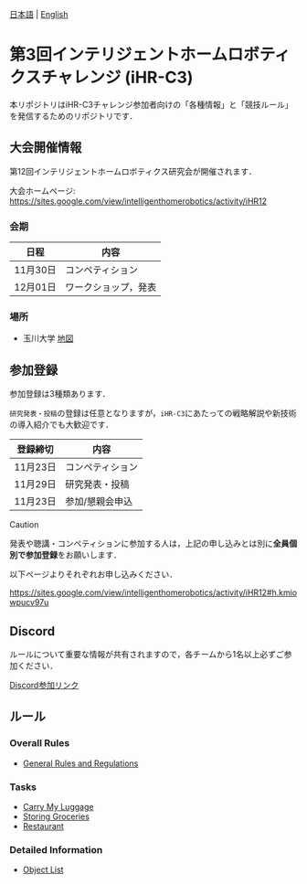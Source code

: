 [日本語](README.md) | [English](README_en.md)

# 第3回インテリジェントホームロボティクスチャレンジ (iHR-C3)

本リポジトリはiHR-C3チャレンジ参加者向けの「各種情報」と「競技ルール」を発信するためのリポジトリです．


## 大会開催情報

第12回インテリジェントホームロボティクス研究会が開催されます．

大会ホームページ: https://sites.google.com/view/intelligenthomerobotics/activity/iHR12 

### 会期

| 日程 | 内容 |
|---|---|
| 11月30日 | コンペティション |
| 12月01日 | ワークショップ，発表 |

### 場所

* 玉川大学 [地図](https://maps.app.goo.gl/GFWpf5UczVD4ue2N8)


## 参加登録

参加登録は3種類あります．

`研究発表・投稿`の登録は任意となりますが，`iHR-C3`にあたっての戦略解説や新技術の導入紹介でも大歓迎です．

| 登録締切 | 内容 |
| --- | --- |
| 11月23日 | コンペティション |
| 11月29日 | 研究発表・投稿 |
| 11月23日 | 参加/懇親会申込 |

> [!Caution]
> 発表や聴講・コンペティションに参加する人は，上記の申し込みとは別に**全員個別で参加登録**をお願いします．

以下ページよりそれぞれお申し込みください．

https://sites.google.com/view/intelligenthomerobotics/activity/iHR12#h.kmiowpucv97u


## Discord

ルールについて重要な情報が共有されますので，各チームから1名以上必ずご参加ください．

[Discord参加リンク](https://discord.gg/8gJYJqUVZA)


## ルール

### Overall Rules

* [General Rules and Regulations](./rules/ALL/grr_ja.md)

### Tasks

* [Carry My Luggage](./rules/ALL/cml_ja.md)
* [Storing Groceries](./rules/ALL/sg_ja.md)
* [Restaurant](./rules/ALL/res_ja.md)

### Detailed Information

<!-- * (TBD)Object List -->
* [Object List](./rules/ALL/doc/iHR-C3_object_list.pdf)
